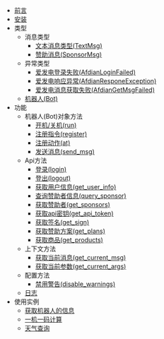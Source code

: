 * [前言](/README.md)
* [安装](/docs/安装.md)
* 类型
  * 消息类型
    * [文本消息类型(TextMsg)](/docs/types/msg/textmsg.md)
    * [赞助消息(SponsorMsg)](/docs/types/msg/sponsor_msg.md)
  * 异常类型
    * [爱发电登录失败(AfdianLoginFailed)](/docs/types/exceptions/AfdianLoginFailed.md)
    * [爱发电响应异常(AfdianResponeException)](/docs/types/exceptions/AfdianResponeException.md)
    * [爱发电消息获取失败(AfdianGetMsgFailed)](/docs/types/exceptions/AfdianGetMsgFailed.md)
  * [机器人(Bot)](docs/types/bot.md)
* 功能
  * 机器人(Bot)对象方法
    * [开机/关机(run)](/docs/funcs/bot/开机.md)
    * [注册指令(register)](/docs/funcs/bot/注册一个指令.md)
    * [注册动作(at)](/docs/funcs/bot/注册动作.md)
    * [发送消息(send_msg)](/docs/funcs/bot/发送消息.md)
  * Api方法
    * [登录(login)](/docs/funcs/api/登录.md)
    * [登出(logout)](/docs/funcs/api/登出.md)
    * [获取用户信息(get_user_info)](/docs/funcs/api/获取用户信息.md)
    * [查询赞助者信息(query_sponsor)](/docs/funcs/api/查询赞助者信息.md)
    * [获取赞助者(get_sponsors)](/docs/funcs/api/获取赞助者.md)
    * [获取api密钥(get_api_token)](/docs/funcs/api/获取api密钥.md)
    * [获取签名(get_sign)](docs/funcs/api/获取签名.md)
    * [获取赞助方案(get_plans)](/docs/funcs/api/获取赞助方案.md)
    * [获取商品(get_products)](/docs/funcs/api/获取商品.md)
  * 上下文方法
    * [获取当前消息(get_current_msg)](/docs/funcs/context/获取当前消息.md)
    * [获取当前参数(get_current_args)](/docs/funcs/context/获取当前参数.md)
  * 配置方法
    * [禁用警告(disable_warnings)](/docs/funcs/config/禁用警告.md)
  * [日志](/docs/funcs/日志.md)
* 使用实例
  * [获取机器人的信息](/docs/example/获取机器人的信息.md)
  * [一机一码计算](/docs/example/一机一码计算.md)
  * [天气查询](/docs/example/天气查询.md)